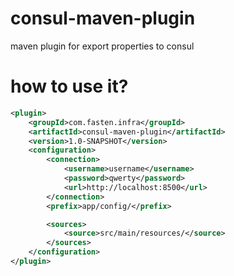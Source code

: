 # consul-maven-plugin
maven plugin for export properties to consul

# how to use it?

```xml
<plugin>
    <groupId>com.fasten.infra</groupId>
    <artifactId>consul-maven-plugin</artifactId>
    <version>1.0-SNAPSHOT</version>
    <configuration>
        <connection>
            <username>username</username>
            <password>qwerty</password>
            <url>http://localhost:8500</url>
        </connection>
        <prefix>app/config/</prefix>

        <sources>
            <source>src/main/resources/</source>
        </sources>
    </configuration>
</plugin>

```